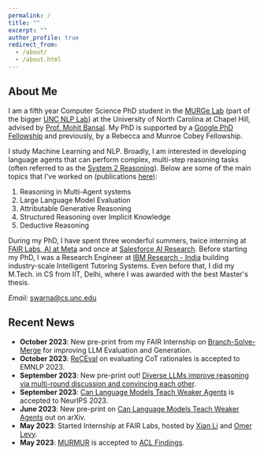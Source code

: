 ```yaml
---
permalink: /
title: ""
excerpt: ""
author_profile: true
redirect_from: 
  - /about/
  - /about.html
---
```


## About Me

I am a fifth year Computer Science PhD student in the [MURGe Lab](https://murgelab.cs.unc.edu/) (part of the bigger [UNC NLP Lab](https://nlp.cs.unc.edu/)) at the University of North Carolina at Chapel Hill, advised by [Prof. Mohit Bansal](http://www.cs.unc.edu/~mbansal/). My PhD is supported by a [Google PhD Fellowship](https://research.google/outreach/phd-fellowship/recipients/?category=2022) and previously, by a Rebecca and Munroe Cobey Fellowship.

I study Machine Learning and NLP. Broadly, I am interested in developing language agents that can perform complex, multi-step reasoning tasks (often referred to as the [System 2 Reasoning](https://en.wikipedia.org/wiki/Thinking,_Fast_and_Slow#:~:text=Thinking%2C%20Fast%20and%20Slow%20is,book%20by%20psychologist%20Daniel%20Kahneman.&text=The%20book's%20main%20thesis%20is,more%20deliberative%2C%20and%20more%20logical.)). Below are some of the main topics that I've worked on (publications [here](https://swarnahub.github.io/research/)):

1. Reasoning in Multi-Agent systems
2. Large Language Model Evaluation
3. Attributable Generative Reasoning
4. Structured Reasoning over Implicit Knowledge
5. Deductive Reasoning

During my PhD, I have spent three wonderful summers, twice interning at [FAIR Labs, AI at Meta](https://ai.facebook.com/) and once at [Salesforce AI Research](https://www.salesforceairesearch.com/). Before starting my PhD, I was a Research Engineer at [IBM Research - India](https://www.research.ibm.com/labs/india/) building industry-scale Intelligent Tutoring Systems. Even before that, I did my M.Tech. in CS from IIT, Delhi, where I was awarded with the best Master's thesis.

*Email:* swarna@cs.unc.edu

## Recent News

* **October 2023**: New pre-print from my FAIR Internship on [Branch-Solve-Merge](https://arxiv.org/abs/2310.15123) for improving LLM Evaluation and Generation.   
* **October 2023**: [ReCEval](https://arxiv.org/abs/2304.10703) on evaluating CoT rationales is accepted to EMNLP 2023.   
* **September 2023**: New pre-print out! [Diverse LLMs improve reasoning via multi-round discussion and convincing each other](https://arxiv.org/abs/2309.13007).
* **September 2023**: [Can Language Models Teach Weaker Agents](https://arxiv.org/abs/2306.09299) is accepted to NeurIPS 2023.
* **June 2023**: New pre-print on [Can Language Models Teach Weaker Agents](https://arxiv.org/abs/2306.09299) out on arXiv.
* **May 2023**: Started Internship at FAIR Labs, hosted by [Xian Li](https://ai.facebook.com/people/xian-li/) and [Omer Levy](http://www.cs.tau.ac.il/~levyomer/).  
* **May 2023**: [MURMUR](https://arxiv.org/abs/2212.08607) is accepted to [ACL Findings](https://2023.aclweb.org/).  

